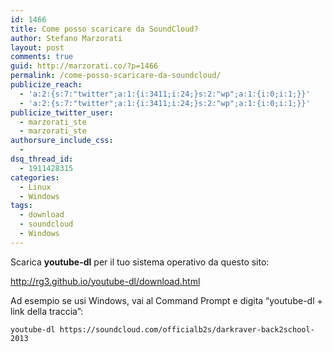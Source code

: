 ```yaml
---
id: 1466
title: Come posso scaricare da SoundCloud?
author: Stefano Marzorati
layout: post
comments: true
guid: http://marzorati.co/?p=1466
permalink: /come-posso-scaricare-da-soundcloud/
publicize_reach:
  - 'a:2:{s:7:"twitter";a:1:{i:3411;i:24;}s:2:"wp";a:1:{i:0;i:1;}}'
  - 'a:2:{s:7:"twitter";a:1:{i:3411;i:24;}s:2:"wp";a:1:{i:0;i:1;}}'
publicize_twitter_user:
  - marzorati_ste
  - marzorati_ste
authorsure_include_css:
  - 
dsq_thread_id:
  - 1911428315
categories:
  - Linux
  - Windows
tags:
  - download
  - soundcloud
  - Windows
---
```

Scarica **youtube-dl** per il tuo sistema operativo da questo sito:

<a href="http://rg3.github.io/youtube-dl/download.html" target="_blank">http://rg3.github.io/youtube-dl/download.html</a>

Ad esempio se usi Windows, vai al Command Prompt e digita &#8220;youtube-dl + link della traccia&#8221;:

`youtube-dl https://soundcloud.com/officialb2s/darkraver-back2school-2013`
